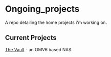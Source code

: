 # Ongoing_projects
A repo detailing the home projects i'm working on.

## Current Projects

[The Vault](Vault/OpenMediaVault6.md) - an OMV6 based NAS
